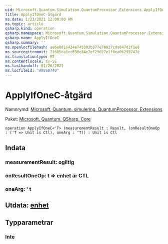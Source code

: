```yaml
---
uid: Microsoft.Quantum.Simulation.QuantumProcessor.Extensions.ApplyIfOneC
title: ApplyIfOneC-åtgärd
ms.date: 1/23/2021 12:00:00 AM
ms.topic: article
qsharp.kind: operation
qsharp.namespace: Microsoft.Quantum.Simulation.QuantumProcessor.Extensions
qsharp.name: ApplyIfOneC
qsharp.summary: ''
ms.openlocfilehash: ae6e0d16424e745303b377e70927cda847d2f1e8
ms.sourcegitcommit: 71605ea9cc630e84e7ef29027e1f0ea06299747e
ms.translationtype: MT
ms.contentlocale: sv-SE
ms.lasthandoff: 01/26/2021
ms.locfileid: "98858740"
---
```

# <a name="applyifonec-operation"></a>ApplyIfOneC-åtgärd

Namnrymd: [Microsoft. Quantum. simulering. QuantumProcessor. Extensions](xref:Microsoft.Quantum.Simulation.QuantumProcessor.Extensions)

Paket: [Microsoft. Quantum. QSharp. Core](https://nuget.org/packages/Microsoft.Quantum.QSharp.Core)




```qsharp
operation ApplyIfOneC<'T> (measurementResult : Result, (onResultOneOp : ('T => Unit is Ctl), oneArg : 'T)) : Unit is Ctl
```


## <a name="input"></a>Indata

### <a name="measurementresult--__invalidresult__"></a>measurementResult: __ogiltig <Result>__




### <a name="onresultoneop--t--unit--is-ctl"></a>onResultOneOp: t => [enhet](xref:microsoft.quantum.lang-ref.unit)  är CTL




### <a name="onearg--t"></a>oneArg: ' t





## <a name="output--unit"></a>Utdata: [enhet](xref:microsoft.quantum.lang-ref.unit)



## <a name="type-parameters"></a>Typparametrar

### <a name="t"></a>Inte

